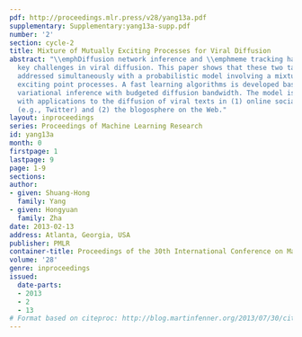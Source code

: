 ```yaml
---
pdf: http://proceedings.mlr.press/v28/yang13a.pdf
supplementary: Supplementary:yang13a-supp.pdf
number: '2'
section: cycle-2
title: Mixture of Mutually Exciting Processes for Viral Diffusion
abstract: "\\emphDiffusion network inference and \\emphmeme tracking have been two
  key challenges in viral diffusion. This paper shows that these two tasks can be
  addressed simultaneously with a probabilistic model involving a mixture of mutually
  exciting point processes. A fast learning algorithms is developed based on mean-field
  variational inference with budgeted diffusion bandwidth. The model is demonstrated
  with applications to the diffusion of viral texts in (1) online social networks
  (e.g., Twitter) and (2) the blogosphere on the Web."
layout: inproceedings
series: Proceedings of Machine Learning Research
id: yang13a
month: 0
firstpage: 1
lastpage: 9
page: 1-9
sections: 
author:
- given: Shuang-Hong
  family: Yang
- given: Hongyuan
  family: Zha
date: 2013-02-13
address: Atlanta, Georgia, USA
publisher: PMLR
container-title: Proceedings of the 30th International Conference on Machine Learning
volume: '28'
genre: inproceedings
issued:
  date-parts:
  - 2013
  - 2
  - 13
# Format based on citeproc: http://blog.martinfenner.org/2013/07/30/citeproc-yaml-for-bibliographies/
---
```

